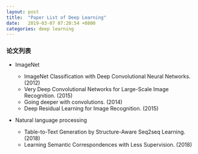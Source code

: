 ```yaml
---
layout: post
title:  "Paper List of Deep Learning"
date:   2019-03-07 07:20:54 +0800
categories: deep learning
---
```


### 论文列表

* ImageNet
	* ImageNet Classification with Deep Convolutional Neural Networks. (2012)
	* Very Deep Convolutional Networks for Large-Scale Image Recognition. (2015)
	* Going deeper with convolutions. (2014)
	* Deep Residual Learning for Image Recognition. (2015)


* Natural language processing
    * Table-to-Text Generation by Structure-Aware Seq2seq Learning. (2018)
    * Learning Semantic Correspondences with Less Supervision. (2018)

